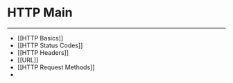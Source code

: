 # HTTP Main
***
- [[HTTP Basics]]
- [[HTTP Status Codes]]
- [[HTTP Headers]]
- [[URL]]
- [[HTTP Request Methods]]
- 